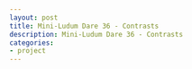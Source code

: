 ```yaml
---
layout: post
title: Mini-Ludum Dare 36 - Contrasts
description: Mini-Ludum Dare 36 - Contrasts
categories:
- project
---
```


